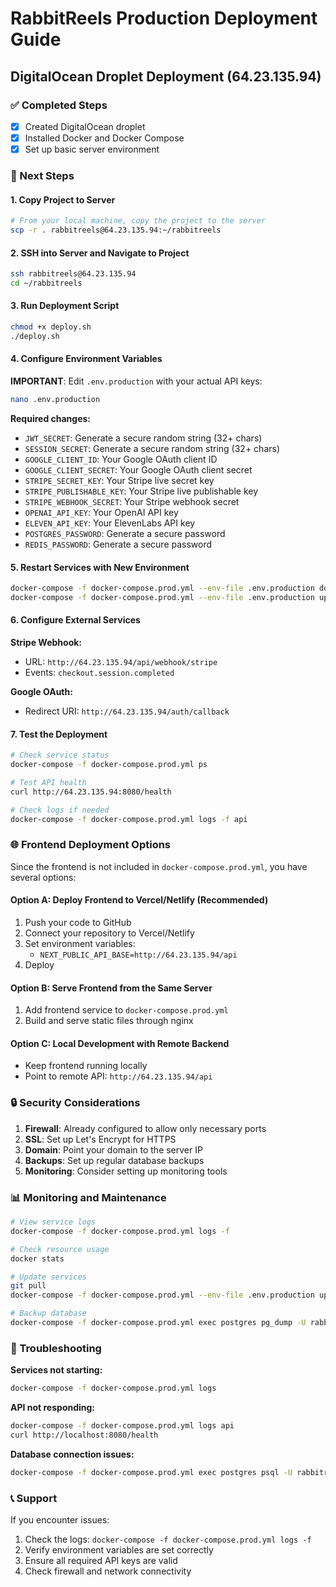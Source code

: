 # RabbitReels Production Deployment Guide

## DigitalOcean Droplet Deployment (64.23.135.94)

### ✅ Completed Steps
- [x] Created DigitalOcean droplet
- [x] Installed Docker and Docker Compose
- [x] Set up basic server environment

### 🔄 Next Steps

#### 1. Copy Project to Server
```bash
# From your local machine, copy the project to the server
scp -r . rabbitreels@64.23.135.94:~/rabbitreels
```

#### 2. SSH into Server and Navigate to Project
```bash
ssh rabbitreels@64.23.135.94
cd ~/rabbitreels
```

#### 3. Run Deployment Script
```bash
chmod +x deploy.sh
./deploy.sh
```

#### 4. Configure Environment Variables
**IMPORTANT**: Edit `.env.production` with your actual API keys:

```bash
nano .env.production
```

**Required changes:**
- `JWT_SECRET`: Generate a secure random string (32+ chars)
- `SESSION_SECRET`: Generate a secure random string (32+ chars)
- `GOOGLE_CLIENT_ID`: Your Google OAuth client ID
- `GOOGLE_CLIENT_SECRET`: Your Google OAuth client secret
- `STRIPE_SECRET_KEY`: Your Stripe live secret key
- `STRIPE_PUBLISHABLE_KEY`: Your Stripe live publishable key
- `STRIPE_WEBHOOK_SECRET`: Your Stripe webhook secret
- `OPENAI_API_KEY`: Your OpenAI API key
- `ELEVEN_API_KEY`: Your ElevenLabs API key
- `POSTGRES_PASSWORD`: Generate a secure password
- `REDIS_PASSWORD`: Generate a secure password

#### 5. Restart Services with New Environment
```bash
docker-compose -f docker-compose.prod.yml --env-file .env.production down
docker-compose -f docker-compose.prod.yml --env-file .env.production up -d --build
```

#### 6. Configure External Services

**Stripe Webhook:**
- URL: `http://64.23.135.94/api/webhook/stripe`
- Events: `checkout.session.completed`

**Google OAuth:**
- Redirect URI: `http://64.23.135.94/auth/callback`

#### 7. Test the Deployment
```bash
# Check service status
docker-compose -f docker-compose.prod.yml ps

# Test API health
curl http://64.23.135.94:8080/health

# Check logs if needed
docker-compose -f docker-compose.prod.yml logs -f api
```

### 🌐 Frontend Deployment Options

Since the frontend is not included in `docker-compose.prod.yml`, you have several options:

#### Option A: Deploy Frontend to Vercel/Netlify (Recommended)
1. Push your code to GitHub
2. Connect your repository to Vercel/Netlify
3. Set environment variables:
   - `NEXT_PUBLIC_API_BASE=http://64.23.135.94/api`
4. Deploy

#### Option B: Serve Frontend from the Same Server
1. Add frontend service to `docker-compose.prod.yml`
2. Build and serve static files through nginx

#### Option C: Local Development with Remote Backend
- Keep frontend running locally
- Point to remote API: `http://64.23.135.94/api`

### 🔒 Security Considerations

1. **Firewall**: Already configured to allow only necessary ports
2. **SSL**: Set up Let's Encrypt for HTTPS
3. **Domain**: Point your domain to the server IP
4. **Backups**: Set up regular database backups
5. **Monitoring**: Consider setting up monitoring tools

### 📊 Monitoring and Maintenance

```bash
# View service logs
docker-compose -f docker-compose.prod.yml logs -f

# Check resource usage
docker stats

# Update services
git pull
docker-compose -f docker-compose.prod.yml --env-file .env.production up -d --build

# Backup database
docker-compose -f docker-compose.prod.yml exec postgres pg_dump -U rabbitreels rabbitreels > backup.sql
```

### 🚨 Troubleshooting

**Services not starting:**
```bash
docker-compose -f docker-compose.prod.yml logs
```

**API not responding:**
```bash
docker-compose -f docker-compose.prod.yml logs api
curl http://localhost:8080/health
```

**Database connection issues:**
```bash
docker-compose -f docker-compose.prod.yml exec postgres psql -U rabbitreels -d rabbitreels
```

### 📞 Support

If you encounter issues:
1. Check the logs: `docker-compose -f docker-compose.prod.yml logs -f`
2. Verify environment variables are set correctly
3. Ensure all required API keys are valid
4. Check firewall and network connectivity 